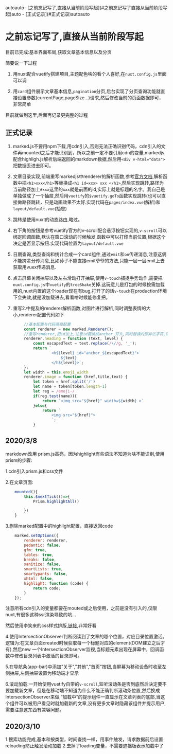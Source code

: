 <!-- TOC -->autoauto- [之前忘记写了,直接从当前阶段写起](#之前忘记写了直接从当前阶段写起)auto    - [正式记录](#正式记录)autoauto<!-- /TOC -->
# 之前忘记写了,直接从当前阶段写起

目前已完成:基本界面布局,获取文章基本信息以及分页  

简要说一下过程  

1. 用nuxt配合vuetify搭建项目,主题配色啥的看个人喜好,在`nuxt.config.js`里面可以调

2. 用`card`组件展示文章基本信息,`pagination`分页,后台实现了分页查询功能就直接设置参数(currentPage,pageSize...)请求,然后修改当前的页面数据即可，非常简单

目前就做到这里,后面再记录更完整的过程

## 正式记录

1. marked.js不要用npm下载,用cdn引入,否则无法正确识别代码，cdn引入的文件再mounted之后才能识别到，所以之前一定不要引用cdn的变量,markedjs配合highligh.js解析后端返回的markdown数据,然后用`<div v-html="data">`把数据丢进去即可。

2. 文章目录实现,前端重写markedjs中renderer的解析函数,参考[官方文档](https://marked.js.org/#/USING_PRO.md#renderer),解析函数中把`<h1>xxx</h1>`等替换成`<h1 id=xxx> xxx </h1>`,然后实现跳转,路径为当前路径加上`#xxx`这里的`xxx`就是前面的id,实际上就是标题的名字。我自己是单独做成了一个抽屉,然后用`vuetify`的`$vuetify.goTo`函数实现跳转(也可以直接做路径跳转，只是动画效果不太好.实现代码在`pages/index.vue`(解析)和`layout/default.vue`(抽屉)

3. 跳转是使用nuxt的动态路由,略过。

4. 右下角的按钮是参考vuetify官方的v-scroll配合悬浮按钮实现的,`v-scroll`可以绑定回调函数,默认在窗口滚动的时候触发,函数中可以打印当前位置,根据这个决定是否显示按钮.实现代码位置为`layout/default.vue`

5. 日期查询,类型查询和统计合成一个card组件,通过`emit`和`on`传递消息,注意这俩不能跨辈分传消息,比如孙子不能直接emit爷爷的方法,只能一层一层emit上去获取用vuex传递消息.

6. 点击屏幕关闭抽屉以及左右滑动打开抽屉,使用`v-touch`捕捉手势动作,需要把`nuxt.config.js`中`vuetify`的`treeShake`关掉.这玩意儿是打包的时候按需加载用的,nuxt内置的这个loader现在有bug,打开了的话`v-touch`在production环境下会失效,就是没加载进去,看看啥时候能修复把。

7. 重写2.中提及的renderer解析函数,对图片进行解析,同时调整表情的大小,renderer配置代码如下

``` js
        //基本配置与代码高亮配置
        const renderer = new marked.Renderer();
        //重写renderer,把id加上,注意id要换成anchor_开头,同时替换内部非法字符,防止因为非法字符引起的vuetify调用selector报错
        renderer.heading = function (text, level) {
            const escapedText = text.replace(/\//g, '_');
            return `
                    <h${level} id="anchor_${escapedText}">
                        ${text}
                    </h${level}>`;
        };
        let width = this.emoji_width
        renderer.image = function (href,title,text) {
            let token = href.split('/')
            let name = token[token.length-1]
            let reg = /emoji-/
            if(reg.test(name)){
                return `<img src="${href}" width=${width} >`
            }else{
                return `
                    <img src="${href}">
                    `;
            }
```

## 2020/3/8

markdown改用 prism.js高亮，因为highlight有些语法不知道为啥不能识别,使用prism的步骤:  

1.cdn引入prism.js和css文件

2.在文章页面:  

``` js
    mounted(){
        this.$nextTick(()=>{
            Prism.highlightAll()

        })
    }
```  

3.删除marked配置中的highlight配置，直接返回code  

``` js
    marked.setOptions({
        renderer: renderer,
        pedantic: false,
        gfm: true,
        tables: true,
        breaks: false,
        sanitize: false,
        smartLists: true,
        smartypants: false,
        xhtml: false,
        highlight: function (code) {
            return code;
        }
    });
```

注意所有cdn引入的变量都要在mouted或之后使用，之前是没有引入的,仅限nuxt,有很多这种ssr渲染导致的坑...  

然后使用李笑来的css样式排版,[链接](https://www.jianshu.com/p/32b7d963febf),非常好看  

4.使用IntersectionObserver判断阅读到了文章的哪个位置，对应目录位置激活。逻辑为:在文章页面created时候获取每一个标题对应的element(DOM建立之后才有),然后new 一个IntersectionObserver监视,当标题元素出现在屏幕中，回调函数中修改目录列表中激活的目录即可。

5.在导航条(app-bar)中添加"关于","其他","首页"按钮,当屏幕为移动设备时收至左侧抽屉,左侧抽屉设置为移动端才显示  

6.滚动加载:一开始使用vuetify自带的`v-scroll`,监听滚动条是否到底然后决定要不要加载新文章，但是在移动端不知道为什么不能正确判断滚动条位置,然后换成IntersectionObserver来做,“加载中”的提示组件一直显示在文章列表的底部,当这个组件可以被用户看见时就加载新的文章,没有更多文章时隐藏该组件并提示用户,需要注意这东西有兼容问题。

## 2020/3/10

1.搜索功能完成,基本和按类型，时间查找一样，用事件触发，请求数据前后设置reloading防止触发滚动加载
2.去掉了loading变量，不需要遮挡板表示加载中了